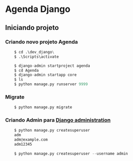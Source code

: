# Agenda Django

## Iniciando projeto
### Criando novo projeto Agenda
```py
    $ cd .\dev_django\
    $ .\Scripts\activate

    $ django-admin startproject agenda
    $ cd Agenda
    $ django-admin startapp core
    $ ls
    $ python manage.py runserver 9999
```
### Migrate
```py
    $ python manage.py migrate
```
### Criando Admin para <a href="http://localhost:9999/admin/login/?next=/admin/">Django administration</a>
```py
    $ python manage.py createsuperuser
    adm
    adm@example.com
    adm12345
    
    $ python manage.py createsuperuser --username admin

```